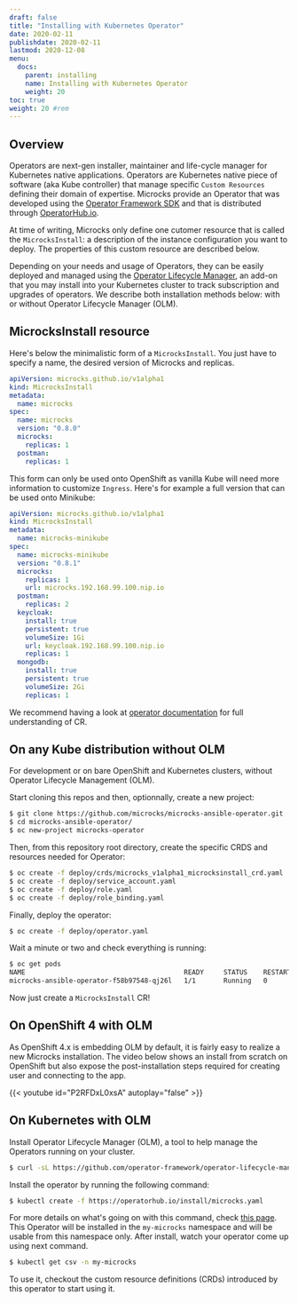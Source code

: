 ```yaml
---
draft: false
title: "Installing with Kubernetes Operator"
date: 2020-02-11
publishdate: 2020-02-11
lastmod: 2020-12-08
menu:
  docs:
    parent: installing
    name: Installing with Kubernetes Operator
    weight: 20
toc: true
weight: 20 #rem
---
```


## Overview 

Operators are next-gen installer, maintainer and life-cycle manager for Kubernetes native applications. Operators are Kubernetes native piece of software (aka Kube controller) that manage specific `Custom Resources` defining their domain of expertise. Microcks provide an Operator that was developed using the [Operator Framework SDK](https://github.com/operator-framework/operator-sdk) and that is distributed through [OperatorHub.io](https://operatorhub.io/operator/microcks).

At time of writing, Microcks only define one cutomer resource that is called the `MicrocksInstall`: a description of the instance configuration you want to deploy. The properties of this custom resource are described below.

Depending on your needs and usage of Operators, they can be easily deployed and managed using the [Operator Lifecycle Manager](https://github.com/operator-framework/operator-lifecycle-manager), an add-on that you may install into your Kubernetes cluster to track subscription and upgrades of operators. We describe both installation methods below: with or without Operator Lifecycle Manager (OLM).

## MicrocksInstall resource

Here's below the minimalistic form of a `MicrocksInstall`. You just have to specify a name, the desired version of Microcks and replicas.

```yaml
apiVersion: microcks.github.io/v1alpha1
kind: MicrocksInstall
metadata:
  name: microcks
spec:
  name: microcks
  version: "0.8.0"
  microcks:
    replicas: 1
  postman:
    replicas: 1
```

This form can only be used onto OpenShift as vanilla Kube will need more information to customize `Ingress`. Here's for example a full version that can be used onto Minikube:

```yaml
apiVersion: microcks.github.io/v1alpha1
kind: MicrocksInstall
metadata:
  name: microcks-minikube
spec:
  name: microcks-minikube
  version: "0.8.1"
  microcks: 
    replicas: 1
    url: microcks.192.168.99.100.nip.io
  postman:
    replicas: 2
  keycloak:
    install: true
    persistent: true
    volumeSize: 1Gi
    url: keycloak.192.168.99.100.nip.io
    replicas: 1
  mongodb:
    install: true
    persistent: true
    volumeSize: 2Gi
    replicas: 1
```

We recommend having a look at [operator documentation](https://github.com/microcks/microcks-ansible-operator) for full understanding of CR.

## On any Kube distribution without OLM

For development or on bare OpenShift and Kubernetes clusters, without Operator Lifecycle Management (OLM).

Start cloning this repos and then, optionnally, create a new project:

```sh
$ git clone https://github.com/microcks/microcks-ansible-operator.git
$ cd microcks-ansible-operator/
$ oc new-project microcks-operator
```

Then, from this repository root directory, create the specific CRDS and resources needed for Operator:

```sh
$ oc create -f deploy/crds/microcks_v1alpha1_microcksinstall_crd.yaml
$ oc create -f deploy/service_account.yaml 
$ oc create -f deploy/role.yaml
$ oc create -f deploy/role_binding.yaml 
```

Finally, deploy the operator:

```sh
$ oc create -f deploy/operator.yaml
```

Wait a minute or two and check everything is running:

```sh
$ oc get pods                                                                                                                                 
NAME                                        READY     STATUS    RESTARTS   AGE
microcks-ansible-operator-f58b97548-qj26l   1/1       Running   0          3m
```

Now just create a `MicrocksInstall` CR!


## On OpenShift 4 with OLM

As OpenShift 4.x is embedding OLM by default, it is fairly easy to realize a new Microcks installation. The video below shows an install from scratch on OpenShift but also expose the post-installation steps required for creating user and connecting to the app.

{{< youtube id="P2RFDxL0xsA" autoplay="false" >}}


## On Kubernetes with OLM

Install Operator Lifecycle Manager (OLM), a tool to help manage the Operators running on your cluster.

```sh
$ curl -sL https://github.com/operator-framework/operator-lifecycle-manager/releases/download/0.14.1/install.sh | bash -s 0.13.0
```

Install the operator by running the following command:

```sh
$ kubectl create -f https://operatorhub.io/install/microcks.yaml
```

For more details on what's going on with this command, check [this page](https://operatorhub.io/how-to-install-an-operator#What-happens-when-I-execute-the-'Install'-command-presented-in-the-pop-up?).
This Operator will be installed in the `my-microcks` namespace and will be usable from this namespace only. After install, watch your operator come up using next command.

```sh
$ kubectl get csv -n my-microcks
```

To use it, checkout the custom resource definitions (CRDs) introduced by this operator to start using it.
